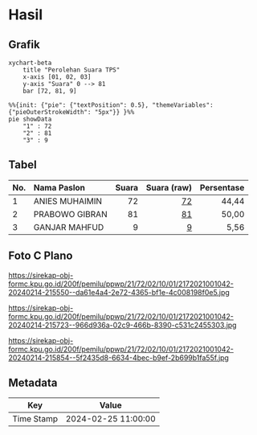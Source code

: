 # Hasil

## Grafik

```mermaid
xychart-beta
    title "Perolehan Suara TPS"
    x-axis [01, 02, 03]
    y-axis "Suara" 0 --> 81
    bar [72, 81, 9]
```

```mermaid
%%{init: {"pie": {"textPosition": 0.5}, "themeVariables": {"pieOuterStrokeWidth": "5px"}} }%%
pie showData
    "1" : 72
    "2" : 81
    "3" : 9
```

## Tabel

| No. | Nama Paslon    | Suara | Suara (raw) | Persentase |
|:--- |:-------------- | -----:| -----------:| ----------:|
| 1   | ANIES MUHAIMIN | 72    | [72][p-1]   | 44,44      |
| 2   | PRABOWO GIBRAN | 81    | [81][p-2]   | 50,00      |
| 3   | GANJAR MAHFUD  | 9     | [9][p-3]    | 5,56       |


[p-1]: https://github.com/gigit-pemilu/pemilu-2024-21-kepulauan-riau/blob/main/pilpres/hitung-suara/sub/21-kepulauan-riau/sub/72-kota-tanjung-pinang/sub/02-tanjung-pinang-timur/sub/1001-melayu-kota-piring/sub/042-tps/sub/paslon-1.txt
[p-2]: https://github.com/gigit-pemilu/pemilu-2024-21-kepulauan-riau/blob/main/pilpres/hitung-suara/sub/21-kepulauan-riau/sub/72-kota-tanjung-pinang/sub/02-tanjung-pinang-timur/sub/1001-melayu-kota-piring/sub/042-tps/sub/paslon-2.txt
[p-3]: https://github.com/gigit-pemilu/pemilu-2024-21-kepulauan-riau/blob/main/pilpres/hitung-suara/sub/21-kepulauan-riau/sub/72-kota-tanjung-pinang/sub/02-tanjung-pinang-timur/sub/1001-melayu-kota-piring/sub/042-tps/sub/paslon-3.txt

## Foto C Plano

https://sirekap-obj-formc.kpu.go.id/200f/pemilu/ppwp/21/72/02/10/01/2172021001042-20240214-215550--da61e4a4-2e72-4365-bf1e-4c008198f0e5.jpg

https://sirekap-obj-formc.kpu.go.id/200f/pemilu/ppwp/21/72/02/10/01/2172021001042-20240214-215723--966d936a-02c9-466b-8390-c531c2455303.jpg

https://sirekap-obj-formc.kpu.go.id/200f/pemilu/ppwp/21/72/02/10/01/2172021001042-20240214-215854--5f2435d8-6634-4bec-b9ef-2b699b1fa55f.jpg


## Metadata

| Key        | Value               |
| ---------- | ------------------- |
| Time Stamp | 2024-02-25 11:00:00 |



